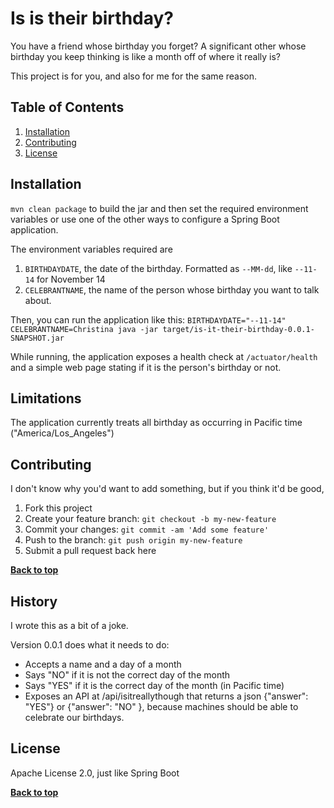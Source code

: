 # Is is their birthday?

You have a friend whose birthday you forget? A significant other whose birthday you keep thinking is like a month off of where it really is?

This project is for you, and also for me for the same reason.

## Table of Contents

1. [Installation](#installation)
2. [Contributing](#contributing)
3. [License](#license)

## Installation

`mvn clean package` to build the jar and then set the required environment variables or use one of the other ways to configure a Spring Boot application.

The environment variables required are

1. `BIRTHDAYDATE`, the date of the birthday. Formatted as `--MM-dd`, like `--11-14` for November 14
2. `CELEBRANTNAME`, the name of the person whose birthday you want to talk about.

Then, you can run the application like this: `BIRTHDAYDATE="--11-14" CELEBRANTNAME=Christina java -jar target/is-it-their-birthday-0.0.1-SNAPSHOT.jar`

While running, the application exposes a health check at `/actuator/health` and a simple web page stating if it is the person's birthday or not.

## Limitations

The application currently treats all birthday as occurring in Pacific time ("America/Los_Angeles")

## Contributing

I don't know why you'd want to add something, but if you think it'd be good,

1. Fork this project
2. Create your feature branch: `git checkout -b my-new-feature`
3. Commit your changes: `git commit -am 'Add some feature'`
4. Push to the branch: `git push origin my-new-feature`
5. Submit a pull request back here

**[Back to top](#table-of-contents)**

## History

I wrote this as a bit of a joke.

Version 0.0.1 does what it needs to do:

* Accepts a name and a day of a month
* Says "NO" if it is not the correct day of the month
* Says "YES" if it is the correct day of the month (in Pacific time)
* Exposes an API at /api/isitreallythough that returns a json {"answer": "YES"} or {"answer": "NO" }, because machines should be able to celebrate our birthdays.

## License

Apache License 2.0, just like Spring Boot

**[Back to top](#table-of-contents)**
